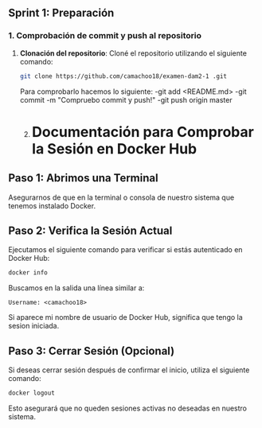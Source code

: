 ## Sprint 1: Preparación

### 1. **Comprobación de commit y push al repositorio**

1. **Clonación del repositorio**:
   Cloné el repositorio utilizando el siguiente comando:
   ```bash
   git clone https://github.com/camachoo18/examen-dam2-1 .git
   ```
   Para comprobarlo hacemos lo siguiente:
   -git add <README.md>
   -git commit -m "Compruebo commit y push!"
   -git push origin master

   2. # Documentación para Comprobar la Sesión en Docker Hub

## Paso 1: Abrimos una Terminal
Asegurarnos de que en la terminal o consola de nuestro sistema que tenemos instalado Docker.

## Paso 2: Verifica la Sesión Actual
Ejecutamos el siguiente comando para verificar si estás autenticado en Docker Hub:

```bash
docker info
```

Buscamos en la salida una línea similar a:

```
Username: <camachoo18>
```

Si aparece mi nombre de usuario de Docker Hub, significa que tengo la sesion iniciada.


## Paso 3: Cerrar Sesión (Opcional)
Si deseas cerrar sesión después de confirmar el inicio, utiliza el siguiente comando:

```bash
docker logout
```

Esto asegurará que no queden sesiones activas no deseadas en nuestro sistema.
